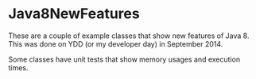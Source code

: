 Java8NewFeatures
================

These are a couple of example classes that show new features of Java 8.
This was done on YDD (or my developer day) in September 2014.

Some classes have unit tests that show memory usages and execution times.
